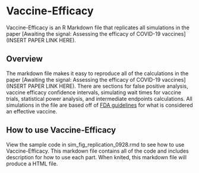 # Vaccine-Efficacy

Vaccine-Efficacy is an R Markdown file that replicates all simulations in the paper [Awaiting the signal: Assessing the efficacy of COVID-19 vaccines](INSERT PAPER LINK HERE).

## Overview

The markdown file makes it easy to reproduce all of the calculations in the paper [Awaiting the signal: Assessing the efficacy of COVID-19 vaccines](INSERT PAPER LINK HERE). There are sections for false positive analysis, vaccine efficacy confidence intervals, simulating wait times for vaccine trials, statistical power analysis, and intermediate endpoints calculations. All simulations in the file are based off of [FDA guidelines](https://www.fda.gov/media/139638/download) for what is considered an effective vaccine. 

## How to use Vaccine-Efficacy

View the sample code in sim_fig_replication_0928.rmd to see how to use Vaccine-Efficacy. This markdown file contains all of the code and includes description for how to use each part. When knited, this markdown file will produce a HTML file.
